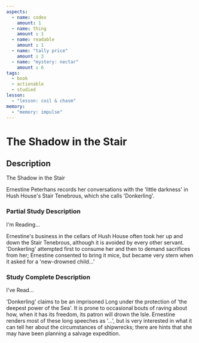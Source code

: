 ```yaml
---
aspects: 
  - name: codex
    amount: 1
  - name: thing
    amount : 1
  - name: readable
    amount : 1
  - name: "tally price"
    amount : 3
  - name: "mystery: nectar"
    amount : 6
tags:
  - book
  - actionable
  - studied
lesson:
  - "lesson: coil & chasm"
memory:
  - "memory: impulse"
---
```


# The Shadow in the Stair

## Description
The Shadow in the Stair

Ernestine Peterhans records her conversations with the 'little darkness' in Hush House's Stair Tenebrous, which she calls 'Donkerling'.
### Partial Study Description
I'm Reading...

Ernestine's business in the cellars of Hush House often took her up and down the Stair Tenebrous, although it is avoided by every other servant. 'Donkerling' attempted first to consume her and then to demand sacrifices from her; Ernestine consented to bring it mice, but became very stern when it asked for a 'new-drowned child...'
### Study Complete Description
I've Read...

'Donkerling' claims to be an imprisoned Long under the protection of 'the deepest power of the Sea'. It is prone to occasional bouts of raving about how, when it has its freedom, its patron will drown the Isle. Ernestine renders most of these long speeches as '...', but is very interested in what it can tell her about the circumstances of shipwrecks; there are hints that she may have been planning a salvage expedition.